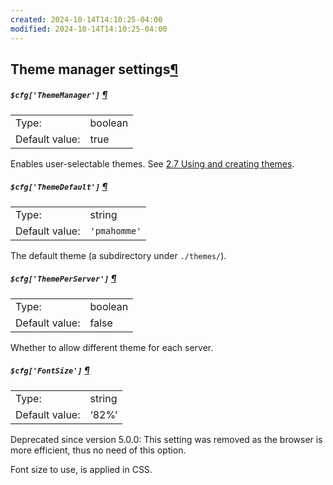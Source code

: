 ```yaml
---
created: 2024-10-14T14:10:25-04:00
modified: 2024-10-14T14:10:25-04:00
---
```


## Theme manager settings[¶](https://docs.phpmyadmin.net/en/latest/config.html#theme-manager-settings "Permalink to this headline")

##### `$cfg['ThemeManager']` [¶](https://docs.phpmyadmin.net/en/latest/config.html#cfg_ThemeManager "Permalink to this definition")

|                |         |
| -------------- | ------- |
| Type:          | boolean |
| Default value: | true    |

Enables user-selectable themes. See [2.7 Using and creating themes](https://docs.phpmyadmin.net/en/latest/faq.html#faqthemes).

##### `$cfg['ThemeDefault']` [¶](https://docs.phpmyadmin.net/en/latest/config.html#cfg_ThemeDefault "Permalink to this definition")

|                |              |
| -------------- | ------------ |
| Type:          | string       |
| Default value: | `'pmahomme'` |

The default theme (a subdirectory under `./themes/`).

##### `$cfg['ThemePerServer']` [¶](https://docs.phpmyadmin.net/en/latest/config.html#cfg_ThemePerServer "Permalink to this definition")

|                |         |
| -------------- | ------- |
| Type:          | boolean |
| Default value: | false   |

Whether to allow different theme for each server.

##### `$cfg['FontSize']` [¶](https://docs.phpmyadmin.net/en/latest/config.html#cfg_FontSize "Permalink to this definition")

|                |        |
| -------------- | ------ |
| Type:          | string |
| Default value: | ‘82%’  |

Deprecated since version 5.0.0: This setting was removed as the browser is more efficient, thus no need of this option.

Font size to use, is applied in CSS.
